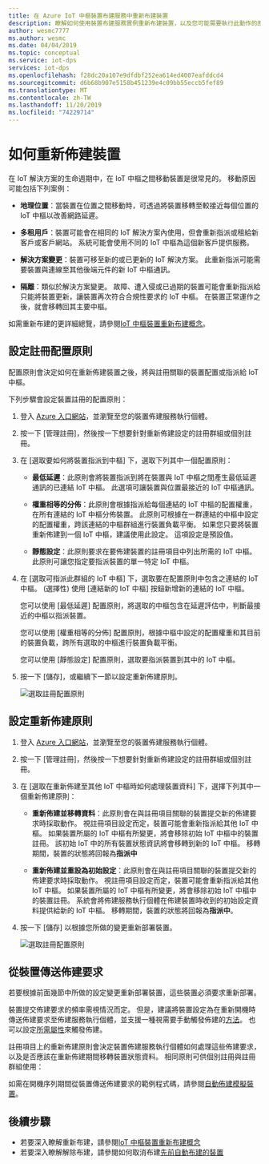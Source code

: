 ```yaml
---
title: 在 Azure IoT 中樞裝置布建服務中重新布建裝置
description: 瞭解如何使用裝置布建服務實例重新布建裝置，以及您可能需要執行此動作的原因。
author: wesmc7777
ms.author: wesmc
ms.date: 04/04/2019
ms.topic: conceptual
ms.service: iot-dps
services: iot-dps
ms.openlocfilehash: f28dc20a107e9dfdbf252ea614ed4007eafddcd4
ms.sourcegitcommit: d6b68b907e5158b451239e4c09bb55eccb5fef89
ms.translationtype: MT
ms.contentlocale: zh-TW
ms.lasthandoff: 11/20/2019
ms.locfileid: "74229714"
---
```

# <a name="how-to-reprovision-devices"></a>如何重新佈建裝置

在 IoT 解決方案的生命週期中，在 IoT 中樞之間移動裝置是很常見的。 移動原因可能包括下列案例：

* **地理位置**：當裝置在位置之間移動時，可透過將裝置移轉至較接近每個位置的 IoT 中樞以改善網路延遲。

* **多租用戶**：裝置可能會在相同的 IoT 解決方案內使用，但會重新指派或租給新客戶或客戶網站。 系統可能會使用不同的 IoT 中樞為這個新客戶提供服務。

* **解決方案變更**：裝置可移至新的或已更新的 IoT 解決方案。 此重新指派可能需要裝置與連線至其他後端元件的新 IoT 中樞通訊。 

* **隔離**：類似於解決方案變更。 故障、遭入侵或已過期的裝置可能會重新指派給只能將裝置更新，讓裝置再次符合合規性要求的 IoT 中樞。 在裝置正常運作之後，就會移轉回其主要中樞。

如需重新布建的更詳細總覽，請參閱[IoT 中樞裝置重新布建概念](concepts-device-reprovision.md)。


## <a name="configure-the-enrollment-allocation-policy"></a>設定註冊配置原則

配置原則會決定如何在重新佈建裝置之後，將與註冊關聯的裝置配置或指派給 IoT 中樞。

下列步驟會設定裝置註冊的配置原則：

1. 登入 [Azure 入口網站](https://portal.azure.com)，並瀏覽至您的裝置佈建服務執行個體。

2. 按一下 [管理註冊]，然後按一下想要針對重新佈建設定的註冊群組或個別註冊。 

3. 在 [選取要如何將裝置指派到中樞] 下，選取下列其中一個配置原則：

    * **最低延遲**：此原則會將裝置指派到將在裝置與 IoT 中樞之間產生最低延遲通訊的已連結 IoT 中樞。 此選項可讓裝置與位置最接近的 IoT 中樞通訊。 
    
    * **權重相等的分佈**：此原則會根據指派給每個連結的 IoT 中樞的配置權重，在所有連結的 IoT 中樞分佈裝置。 此原則可根據在一群連結的中樞中設定的配置權重，跨該連結的中樞群組進行裝置負載平衡。 如果您只要將裝置重新佈建到一個 IoT 中樞，建議使用此設定。 這項設定是預設值。 
    
    * **靜態設定**：此原則要求在要佈建裝置的註冊項目中列出所需的 IoT 中樞。 此原則可讓您指定要指派裝置的單一特定 IoT 中樞。

4. 在 [選取可指派此群組的 IoT 中樞] 下，選取要在配置原則中包含之連結的 IoT 中樞。 (選擇性) 使用 [連結新的 IoT 中樞] 按鈕新增新的連結的 IoT 中樞。

    您可以使用 [最低延遲] 配置原則，將選取的中樞包含在延遲評估中，判斷最接近的中樞以指派裝置。

    您可以使用 [權重相等的分佈] 配置原則，根據中樞中設定的配置權重和其目前的裝置負載，跨所有選取的中樞進行裝置負載平衡。

    您可以使用 [靜態設定] 配置原則，選取要指派裝置到其中的 IoT 中樞。

4. 按一下 [儲存]，或繼續下一節以設定重新佈建原則。

    ![選取註冊配置原則](./media/how-to-reprovision/enrollment-allocation-policy.png)



## <a name="set-the-reprovisioning-policy"></a>設定重新佈建原則

1. 登入 [Azure 入口網站](https://portal.azure.com)，並瀏覽至您的裝置佈建服務執行個體。

2. 按一下 [管理註冊]，然後按一下想要針對重新佈建設定的註冊群組或個別註冊。

3. 在 [選取在重新佈建至其他 IoT 中樞時如何處理裝置資料] 下，選擇下列其中一個重新佈建原則：

    * **重新佈建並移轉資料**：此原則會在與註冊項目關聯的裝置提交新的佈建要求時採取動作。 視註冊項目設定而定，裝置可能會重新指派給其他 IoT 中樞。 如果裝置所屬的 IoT 中樞有所變更，將會移除初始 IoT 中樞中的裝置註冊。 該初始 IoT 中的所有裝置狀態資訊將會移轉到新的 IoT 中樞。 移轉期間，裝置的狀態將回報為**指派中**

    * **重新佈建並重設為初始設定**：此原則會在與註冊項目關聯的裝置提交新的佈建要求時採取動作。 視註冊項目設定而定，裝置可能會重新指派給其他 IoT 中樞。 如果裝置所屬的 IoT 中樞有所變更，將會移除初始 IoT 中樞中的裝置註冊。 系統會將佈建服務執行個體在佈建裝置時收到的初始設定資料提供給新的 IoT 中樞。 移轉期間，裝置的狀態將回報為**指派中**。

4. 按一下 [儲存] 以根據您所做的變更重新部署裝置。

    ![選取註冊配置原則](./media/how-to-reprovision/reprovisioning-policy.png)



## <a name="send-a-provisioning-request-from-the-device"></a>從裝置傳送佈建要求

若要根據前面幾節中所做的設定變更重新部署裝置，這些裝置必須要求重新部署。 

裝置提交佈建要求的頻率需視情況而定。 但是，建議將裝置設定為在重新開機時傳送佈建要求至佈建服務執行個體，並支援一種視需要手動觸發佈建的[方法](../iot-hub/iot-hub-devguide-direct-methods.md)。 也可以設定[所需屬性](../iot-hub/iot-hub-devguide-device-twins.md#desired-property-example)來觸發佈建。 

註冊項目上的重新佈建原則會決定裝置佈建服務執行個體如何處理這些佈建要求，以及是否應該在重新佈建期間移轉裝置狀態資料。 相同原則可供個別註冊與註冊群組使用：

如需在開機序列期間從裝置傳送佈建要求的範例程式碼，請參閱[自動佈建模擬裝置](quick-create-simulated-device.md)。


## <a name="next-steps"></a>後續步驟

- 若要深入瞭解重新布建，請參閱[IoT 中樞裝置重新布建概念](concepts-device-reprovision.md) 
- 若要深入瞭解解除布建，請參閱如何取消布建[先前自動布建的裝置](how-to-unprovision-devices.md) 











